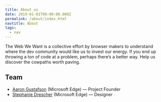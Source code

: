 ```yaml
---
title: About us
date: 2019-01-01T00:00:00.000Z
permalink: /about/index.html
navtitle: About
tags:
  - nav
---
```


The Web We Want is a collective effort by browser makers to understand where the dev community would like us to invest our energy. If you end up throwing a ton of code at a problem, perhaps there’s a better way. Help us discover the cowpaths worth paving.

## Team

* [Aaron Gustafson](https://twitter.com/aarongustafson) (Microsoft Edge) — Project Founder
* [Stephanie Drescher](https://twitter.com/seaotta) (Microsoft Edge) — Designer
